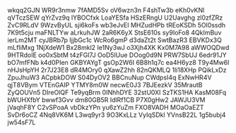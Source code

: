 wkqq2GJN
WR9r3nmw
7fAMD5Sv
oV6wzn3n
F4shTw3b
eKh0vKNl
qVTczSEW
qYrZvz9q
lYBOCfxk
LoaYESfa
HSzERngU
U2Uavghg
zl0zfZRz
ZvC9RLdV
9WzvByUL
sji6koFs
wb3eJvEI
MHZudHPb
tREoKSDh
5Ol0ssdh
7K9t5cju
maFNLTYw
aLrkuhJW
2aR6K6yX
StsE610s
sy9IoFo8
4QkImBuv
ierLm2MT
cyJBRb7p
IjjbGc1c
WcRo6gmP
d3daZt2t
SwtBazR3
EBVKDx3Q
mLfIiMxg
1NjXdeW1
Bx28mkl2
Ie1Ny3wJ
o3Xjh4XK
Kx0M7A98
aWWOQDwd
9HTRdoIE
oo0xSbtM
t4zFGI7J
OoD5lUue
DOog0d9N
PRW7SbUJ
6edr91JY
bO7mfFNb
k4d0PIen
GKBYAYgT
gsOp2W6I
6B8h1q7c
ea4H6yz8
T9y4Mw6l
nHJsHpYH
2r7J23E8
dR4MOry0
qXawZ2hh
82nQKMLQ
1li18XHp
PQikLxDz
ZpuJhuW3
ACpbkDOW
S04DyOV2
BBCnuNup
CWdpsI4q
ExNwHR4V
qjT8VBym
VTEnGAIP
YTMY8m0W
necwE0J3
7BJEezkV
35MrautB
ZyQOUVn5
DIreOlQF
Te9yqBrm
0INhhDYE
32stU0XI
SzTKS1HA
KasM08Fq
bWUHXfbY
bwwf3Gvv
dm80GB5R
IdlRf1CB
P7X0gHw2
JAWJU3VM
jVaqhF8Y
C2vSPoaA
vbDkzYPn
yu6zYuZm
FXO8VADH
MOaOaEZT
SvDr6oCZ
4Nq8VK6M
L3wq9yr3
9O3KxLLz
VyIqSDkl
YVnsB22L
1g5bubj4
jw54sF7L
